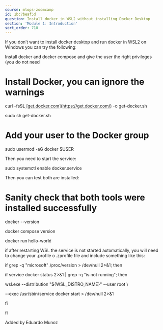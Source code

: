 ```yaml
---
course: mlops-zoomcamp
id: 1bc7beaf5d
question: Install docker in WSL2 without installing Docker Desktop
section: 'Module 1: Introduction'
sort_order: 710
---
```


If you don’t want to install docker desktop and run docker in WSL2 on Windows you can try the following:

Install docker and docker compose and give the user the right privileges (you do not need

# Install Docker, you can ignore the warnings

curl -fsSL[ ](https://get.docker.com/)[[get.docker.com](https://get.docker.com)](https://get.docker.com/) -o get-docker.sh

sudo sh get-docker.sh

# Add your user to the Docker group

sudo usermod -aG docker $USER

Then you need to start the service:

sudo systemctl enable docker.service

Then you can test both are installed:

# Sanity check that both tools were installed successfully

docker --version

docker compose version

docker run hello-world

if after restarting WSL the service is not started automatically, you will need to change your .profile o .zprofile file and include something like this:

if grep -q "microsoft" /proc/version > /dev/null 2>&1; then

if service docker status 2>&1 | grep -q "is not running"; then

wsl.exe --distribution "${WSL_DISTRO_NAME}" --user root \

--exec /usr/sbin/service docker start > /dev/null 2>&1

fi

fi

Added by Eduardo Munoz

